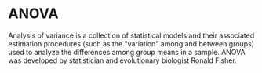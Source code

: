 # ANOVA

Analysis of variance is a collection of statistical models and their associated estimation procedures (such as the "variation" among and between groups) used to analyze the differences among group means in a sample. ANOVA was developed by statistician and evolutionary biologist Ronald Fisher.

